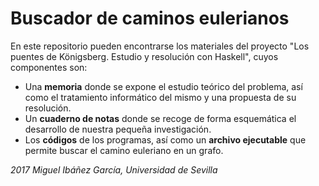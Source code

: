 # Buscador de caminos eulerianos

En este repositorio pueden encontrarse los materiales del proyecto "Los puentes de Königsberg. Estudio y resolución con Haskell", cuyos componentes son:

+ Una **memoria** donde se expone el estudio teórico del problema, así como el tratamiento informático del mismo y una propuesta de su resolución.
+ Un **cuaderno de notas** donde se recoge de forma esquemática el desarrollo de nuestra pequeña investigación. 
+ Los **códigos** de los programas, así como un **archivo ejecutable** que permite buscar el camino euleriano en un grafo.

*2017 Miguel Ibáñez García, Universidad de Sevilla*
